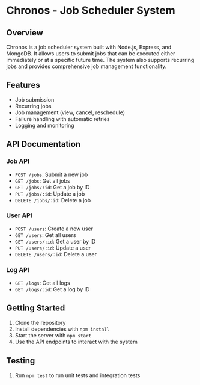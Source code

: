 # Chronos - Job Scheduler System

## Overview

Chronos is a job scheduler system built with Node.js, Express, and MongoDB. It allows users to submit jobs that can be executed either immediately or at a specific future time. The system also supports recurring jobs and provides comprehensive job management functionality.

## Features

* Job submission
* Recurring jobs
* Job management (view, cancel, reschedule)
* Failure handling with automatic retries
* Logging and monitoring

## API Documentation

### Job API

* `POST /jobs`: Submit a new job
* `GET /jobs`: Get all jobs
* `GET /jobs/:id`: Get a job by ID
* `PUT /jobs/:id`: Update a job
* `DELETE /jobs/:id`: Delete a job

### User API

* `POST /users`: Create a new user
* `GET /users`: Get all users
* `GET /users/:id`: Get a user by ID
* `PUT /users/:id`: Update a user
* `DELETE /users/:id`: Delete a user

### Log API

* `GET /logs`: Get all logs
* `GET /logs/:id`: Get a log by ID

## Getting Started

1. Clone the repository
2. Install dependencies with `npm install`
3. Start the server with `npm start`
4. Use the API endpoints to interact with the system

## Testing

1. Run `npm test` to run unit tests and integration tests